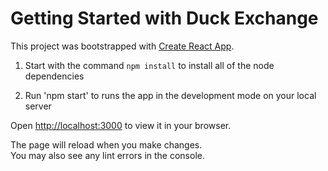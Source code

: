 # Getting Started with Duck Exchange

This project was bootstrapped with [Create React App](https://github.com/facebook/create-react-app).

1) Start with the command `npm install` to install all of the node dependencies

2) Run 'npm start' to runs the app in the development mode on your local server

Open [http://localhost:3000](http://localhost:3000) to view it in your browser.

The page will reload when you make changes.\
You may also see any lint errors in the console.

